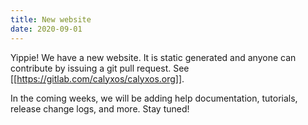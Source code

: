 ```yaml
---
title: New website
date: 2020-09-01
---
```


Yippie! We have a new website. It is static generated and anyone can contribute by issuing a git pull request. See [[https://gitlab.com/calyxos/calyxos.org]].

In the coming weeks, we will be adding help documentation, tutorials, release change logs, and more. Stay tuned!
